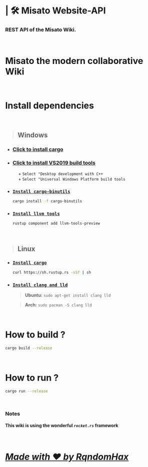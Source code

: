 # | **🛠️ Misato Website-API**

### REST API of the Misato Wiki.

<br>

# **Misato the modern collaborative Wiki**

<br>

# Install dependencies

<br>

> ## Windows

- ### <u><a href="https://win.rustup.rs/">Click to install cargo</a></u>
- ### <u><a href="https://visualstudio.microsoft.com/thank-you-downloading-visual-studio/?sku=BuildTools&rel=16">Click to install VS2019 build tools</a></u>
    &emsp; + `Select "Desktop development with C++`<br>
    &emsp; + `Select "Universal Windows Platform build tools`
- ### <u>`Install cargo-binutils`</u>
    ```bash
    cargo install -f cargo-binutils
    ```
- ### <u>`Install llvm tools`</u>
    ```bash
    rustup component add llvm-tools-preview
    ```

<br>

> ## Linux

- ### <u>`Install cargo`</u>
    ```bash
    curl https://sh.rustup.rs -sSf | sh
    ```
- ### <u>`Install clang and lld`</u>
    > **Ubuntu:** ``sudo apt-get install clang lld``

    > **Arch:** ``sudo pacman -S clang lld``

<br>

# How to build ? 

```bash
cargo build --release
```

<br>

# How to run ?

```bash
cargo run --release
```

<br>

### Notes

#### This wiki is using the wonderful *`rocket.rs`* framework

<br>

# <u>_**Made with ❤️ by RqndomHax**_</u>
